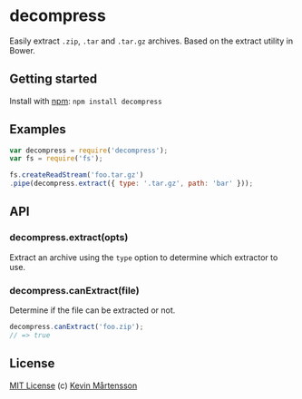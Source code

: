 # decompress

Easily extract `.zip`, `.tar` and `.tar.gz` archives. Based on the extract 
utility in Bower.

## Getting started

Install with [npm](https://npmjs.org/package/decompress): `npm install decompress`

## Examples

```js
var decompress = require('decompress');
var fs = require('fs');

fs.createReadStream('foo.tar.gz')
.pipe(decompress.extract({ type: '.tar.gz', path: 'bar' }));
```

## API

### decompress.extract(opts)

Extract an archive using the `type` option to determine which extractor to use.

### decompress.canExtract(file)

Determine if the file can be extracted or not.

```js
decompress.canExtract('foo.zip');
// => true
```

## License

[MIT License](http://en.wikipedia.org/wiki/MIT_License) (c) [Kevin Mårtensson](http://kevinmartensson.com)
